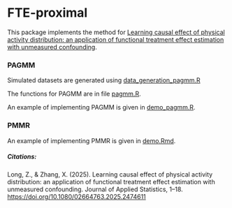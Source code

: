 # FTE-proximal
This package implements the method for [Learning causal effect of physical activity distribution: an application
of functional treatment effect estimation with unmeasured confounding](https://doi.org/10.1080/02664763.2025.2474611).


### PAGMM
Simulated datasets are generated using [data_generation_pagmm.R](data_generation_pagmm.R)

The functions for PAGMM are in file [pagmm.R](pagmm.R).

An example of implementing PAGMM is given in [demo_pagmm.R](demo_pagmm.R).


### PMMR
An example of implementing PMMR is given in [demo.Rmd](PMMR/demo.Rmd).



##### Citations:
Long, Z., & Zhang, X. (2025). Learning causal effect of physical activity distribution: an application of functional treatment effect estimation with unmeasured confounding. Journal of Applied Statistics, 1–18. https://doi.org/10.1080/02664763.2025.2474611

